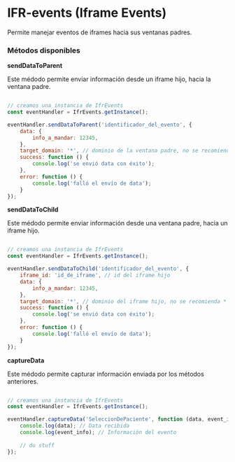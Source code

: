 # IFR-events (Iframe Events)
Permite manejar eventos de iframes hacia sus ventanas padres.

### Métodos disponibles


**sendDataToParent**

Este médodo permite enviar información desde un iframe hijo, hacia la ventana padre.

```javascript

// creamos una instancia de IfrEvents
const eventHandler = IfrEvents.getInstance();

eventHandler.sendDataToParent('identificador_del_evento', {
    data: {
        info_a_mandar: 12345,
    },
    target_domain: '*', // dominio de la ventana padre, no se recomienda *
    success: function () {
        console.log('se envió data con éxito');
    },
    error: function () {
        console.log('falló el envío de data');
    }
});
```

**sendDataToChild**

Este médodo permite enviar información desde una ventana padre, hacia un iframe hijo.

```javascript

// creamos una instancia de IfrEvents
const eventHandler = IfrEvents.getInstance();

eventHandler.sendDataToChild('identificador_del_evento', {
    iframe_id: 'id_de_iframe', // id del iframe hijo
    data: {
        info_a_mandar: 12345,
    },
    target_domain: '*', // dominio del iframe hijo, no se recomienda *
    success: function () {
        console.log('se envió data con éxito');
    },
    error: function () {
        console.log('falló el envío de data');
    }
});
```

**captureData**

Este médodo permite capturar información enviada por los métodos anteriores.

```javascript

// creamos una instancia de IfrEvents
const eventHandler = IfrEvents.getInstance();

eventHandler.captureData('SeleccionDePaciente', function (data, event_info) {
    console.log(data); // Data recibida
    console.log(event_info); // Información del evento
    
    // du stuff
});
```